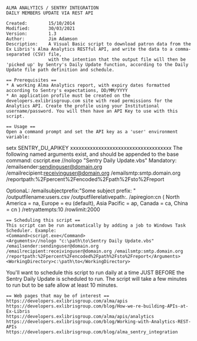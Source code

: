  	ALMA ANALYTICS / SENTRY INTEGRATION
 	DAILY MEMBERS UPDATE VIA REST API

	Created:		15/10/2014
	Modified:		30/03/2021
	Version:		1.3
	Author:			Jim Adamson
	Description:	A Visual Basic script to download patron data from the Ex Libris's Alma Analytics RESTful API, and write the data to a comma-separated (CSV) file,
					with the intention that the output file will then be 'picked up' by Sentry's Daily Update function, according to the Daily Update file path definition and schedule.

	== Prerequisites ==
	* A working Alma Analytics report, with expiry dates formatted according to Sentry's expectations, DD/MM/YYYY
	* An application profile must be created on the developers.exlibrisgroup.com site with read permissions for the Analytics API. Create the profile using your Institutional username/password. You will then have an API Key to use with this script.

	== Usage ==
	Open a command prompt and set the API key as a 'user' environment variable:
 setx SENTRY_DU_APIKEY xxxxxxxxxxxxxxxxxxxxxxxxxxxxxxxxxxxx
 The following named arguments exist, and should be appended to the base command: cscript.exe //nologo "Sentry Daily Update.vbs"
 Mandatory:
 /emailsender:sendinguser@domain.org 
 /emailrecipient:receivinguser@domain.org
 /emailsmtp:smtp.domain.org
 /reportpath:%2Fpercent%2Fencoded%2Fpath%2Fsto%2Freport

 OptionaL:
 /emailsubjectprefix:"Some subject prefix: "
 /outputfilename:users.csv
 /outputfilerelativepath:.
 /apiregion:cn ( North America = na, Europe = eu (default), Asia Pacific = ap, Canada = ca, China = cn )
 /retryattempts:10
 /rowlimit:2000
 
	== Scheduling this script ==
	This script can be run automatically by adding a job to Windows Task Scheduler. Example:
	<Command>cscript.exe</Command>
	<Arguments>//nologo "c:\path\to\Sentry Daily Update.vbs" /emailsender:sendinguser@domain.org /emailrecipient:receivinguser@domain.org /emailsmtp:smtp.domain.org /reportpath:%2Fpercent%2Fencoded%2Fpath%2Fsto%2Freport</Arguments>
	<WorkingDirectory>c:\path\to</WorkingDirectory>

 You'll want to schedule this script to run daily at a time JUST BEFORE the Sentry Daily Update is scheduled to run. The script will take a few minutes to run but to be safe allow at least 10 minutes.

	== Web pages that may be of interest ==
	https://developers.exlibrisgroup.com/alma/apis
	https://developers.exlibrisgroup.com/blog/How-we-re-building-APIs-at-Ex-Libris
	https://developers.exlibrisgroup.com/alma/apis/analytics
	https://developers.exlibrisgroup.com/blog/Working-with-Analytics-REST-APIs
	https://developers.exlibrisgroup.com/blog/alma_sentry_integration

